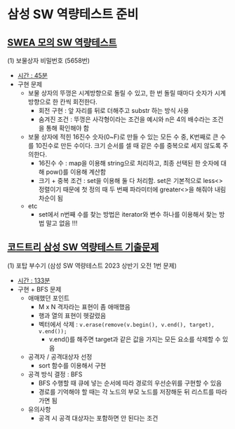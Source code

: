 # 삼성 SW 역량테스트 준비

## [SWEA 모의 SW 역량테스트](https://swexpertacademy.com/main/code/problem/problemList.do)

(1) 보물상자 비밀번호 (5658번)
- [시간 : 45분](../problems/part4/5658.cpp)
- 구현 문제
    - 보물 상자의 뚜껑은 시계방향으로 돌릴 수 있고, 한 번 돌릴 때마다 숫자가 시계방향으로 한 칸씩 회전한다.
        - 회전 구현 : 앞 자리를 뒤로 더해주고 substr 하는 방식 사용
        - 숨겨진 조건 : 뚜껑은 사각형이라는 조건을 예시와 n은 4의 배수라는 조건을 통해 확인해야 함
    - 보물 상자에 적힌 16진수 숫자(0~F)로 만들 수 있는 모든 수 중, K번째로 큰 수를 10진수로 만든 수이다. 크기 순서를 셀 때 같은 수를 중복으로 세지 않도록 주의한다.
        - 16진수 수 : map을 이용해 string으로 처리하고, 최종 선택된 한 숫자에 대해 pow()를 이용해 계산함
        - 크기 + 중복 조건 : set을 이용해 둘 다 처리함. set은 기본적으로 less<> 정렬이기 때문에 첫 정의 때 두 번째 파라미터에 greater<>을 해줘야 내림차순이 됨
    - etc
        - set에서 n번째 수를 찾는 방법은 iterator와 변수 하나를 이용해서 찾는 방법 말고 없음 !!!


## [코드트리 삼성 SW 역량테스트 기출문제](https://www.codetree.ai/training-field/frequent-problems)

(1) 포탑 부수기 (삼성 SW 역량테스트 2023 상반기 오전 1번 문제)
- [시간 : 133분](../problems/part4/1.cpp)
- 구현 + BFS 문제
    - 애매했던 포인트
        - M x N 격자라는 표현이 좀 애매했음
        - 행과 열의 표현이 헷갈렸음
        - 벡터에서 삭제 : `v.erase(remove(v.begin(), v.end(), target), v.end());`
            - v.end()를 해주면 target과 같은 값을 가지는 모든 요소를 삭제할 수 있음
    - 공격자 / 공격대상자 선정
        - sort 함수를 이용해서 구현
    - 공격 방식 결정 : BFS
        - BFS 수행할 때 큐에 넣는 순서에 따라 경로의 우선순위를 구현할 수 있음
        - 경로를 기억해야 할 때는 각 노드의 부모 노드를 저장해둔 뒤 리스트를 따라가면 됨
    - 유의사항
        - 공격 시 공격 대상자는 포함하면 안 된다는 조건